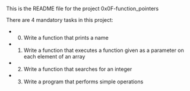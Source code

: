 This is the README file for the project 0x0F-function_pointers

There are 4 mandatory tasks in this project:
-	0. Write a function that prints a name
-	1. Write a function that executes a function given as a parameter on each element of an array
-	2. Write a function that searches for an integer
-	3. Write a program that performs simple operations
